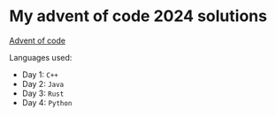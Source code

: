 # My advent of code 2024 solutions

[Advent of code](https://adventofcode.com/2024)

Languages used:
- Day 1: `C++`
- Day 2: `Java`
- Day 3: `Rust`
- Day 4: `Python`
